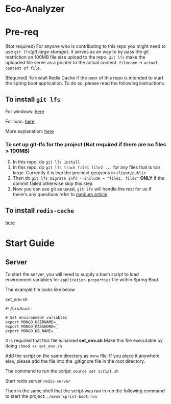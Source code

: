 # Eco-Analyzer

# Pre-req
(Not required) For anyone who is contributing to this repo you might need to use `git lfs`(*git large storage*). It serves as an way to by pass the git restriction on 100MB file size upload to the repo. 
`git lfs` make the uploaded file serve as a pointer to the actual content. `filename` -> `actual content of file`. 

(Required) To install Redis Cache if the user of this repo is intended to start the spring boot application. To do so, please read the following
instructions.


## To install `git lfs`

For windows: [here](https://docs.github.com/en/repositories/working-with-files/managing-large-files/installing-git-large-file-storage?platform=windows)

For mac: [here](https://git-lfs.com)

More explanation: [here](https://medium.com/swlh/learning-about-git-large-file-system-lfs-72e0c86cfbaf)

### To set up git-lfs for the project (Not required if there are no files > 100MB)
0. In this repo, do `git lfs install`
1. In this repo, do `git lfs track file1 file2 ...` for any files that is too large. Currently it is two the precinct geojsons in `client/public`
2. Then do `git lfs migrate info --include = "file1, file2"` **ONLY** if the commit failed otherwise skip this step
3. Now you can use git as usual, `git lfs` will handle the rest for us
If there's any questions refer to [medium article](https://medium.com/swlh/learning-about-git-large-file-system-lfs-72e0c86cfbaf)

## To install `redis-cache`
[here](https://redis.io/docs/latest/operate/oss_and_stack/install/install-redis/)

# Start Guide

## Server
To start the server, you will need to supply a bash script to load environment variables for `application.properties` file within Spring Boot.

The example file looks like below

*set_env.sh*
```
#!/bin/bash

# Set environment variables
export MONGO_USERNAME=_
export MONGO_PASSWORD=_
export MONGO_DB_NAME=_
```
It is required that this file is named **set_env.sh**
Make this file executable by doing `chmod +x set_env.sh`

Add the script on the same directory as `mvnw` file. If you place it anywhere else, please add the file into the .gitignore file in the root directory.

The command to run the script:
`source set script.sh`

Start redis server
`redis-server`

Then in the same shell that the script was ran in run the following command to start the project:
`./mvnw sprint-boot:run`